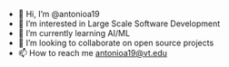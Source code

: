 - 👋 Hi, I’m @antonioa19
- 👀 I’m interested in Large Scale Software Development 
- 🌱 I’m currently learning AI/ML
- 💞️ I’m looking to collaborate on open source projects
- 📫 How to reach me antonioa19@vt.edu

<!---
antonioa19/antonioa19 is a ✨ special ✨ repository because its `README.md` (this file) appears on your GitHub profile.
You can click the Preview link to take a look at your changes.
--->
